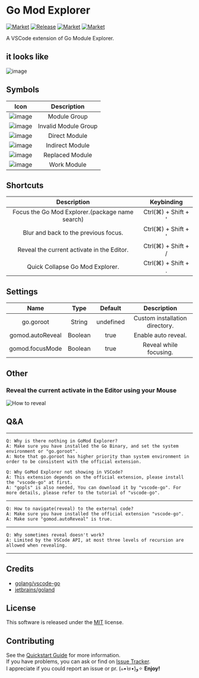 # Go Mod Explorer

[![Market](https://img.shields.io/badge/source-Github-8A2BE3)](https://github.com/r3inbowari/go-mod-explorer)
[![Release](https://img.shields.io/github/v/release/r3inbowari/go-mod-explorer)](https://github.com/r3inbowari/go-mod-explorer/releases)
[![Market](https://img.shields.io/badge/marketplace-VS%20Code-0D67B5)](https://marketplace.visualstudio.com/items?itemName=r3inbowari.gomodexplorer)
[![Market](https://img.shields.io/badge/registry-Open%20VSX-C060EC)](https://open-vsx.org/extension/r3inbowari/gomodexplorer)

A VSCode extension of Go Module Explorer.

## it looks like

![image](https://user-images.githubusercontent.com/30739857/174079982-dfce53c1-2b17-4e8e-b88c-248c461b1699.png)

## Symbols

|                                                     Icon                                                     |     Description      |
| :----------------------------------------------------------------------------------------------------------: | :------------------: |
| ![image](https://github.com/r3inbowari/go-mod-explorer/assets/30739857/92393547-6234-4151-b768-2c2f4e43a405) |     Module Group     |
| ![image](https://github.com/r3inbowari/go-mod-explorer/assets/30739857/9835d941-e29b-4551-ab0c-ef87a0b71e88) | Invalid Module Group |
| ![image](https://github.com/r3inbowari/go-mod-explorer/assets/30739857/7347eb36-5383-4d53-b674-e817892c14cd) |    Direct Module     |
| ![image](https://github.com/r3inbowari/go-mod-explorer/assets/30739857/ee9fbae5-d0b6-4ee9-84cc-19bc85db3a2a) |   Indirect Module    |
| ![image](https://github.com/r3inbowari/go-mod-explorer/assets/30739857/8e8778c3-2cfb-436f-9549-089ffba6ae5b) |   Replaced Module    |
| ![image](https://github.com/r3inbowari/go-mod-explorer/assets/30739857/8502217b-effe-4a5b-b905-943ce9d7cdde) |     Work Module      |

## Shortcuts

|                   Description                   |     Keybinding      |
| :---------------------------------------------: | :-----------------: |
| Focus the Go Mod Explorer.(package name search) | Ctrl(⌘) + Shift + ' |
|      Blur and back to the previous focus.       | Ctrl(⌘) + Shift + ' |
|   Reveal the current activate in the Editor.    | Ctrl(⌘) + Shift + / |
|         Quick Collapse Go Mod Explorer.         | Ctrl(⌘) + Shift + . |

## Settings

|       Name       |  Type   |  Default  |          Description           |
| :--------------: | :-----: | :-------: | :----------------------------: |
|    go.goroot     | String  | undefined | Custom installation directory. |
| gomod.autoReveal | Boolean |   true    |      Enable auto reveal.       |
| gomod.focusMode  | Boolean |   true    |     Reveal while focusing.     |

## Other

### Reveal the current activate in the Editor using your Mouse

![How to reveal](https://github.com/r3inbowari/go-mod-explorer/assets/30739857/fa8f83bd-ad9d-436f-8807-1bdf4cb7b649)

## Q&A

---

    Q: Why is there nothing in GoMod Explorer?
    A: Make sure you have installed the Go Binary, and set the system environment or "go.goroot".
    A: Note that go.goroot has higher priority than system environment in order to be consistent with the official extension.

    Q: Why GoMod Explorer not showing in VSCode?
    A: This extension depends on the official extension, please install the "vscode-go" at first.
    A: "gopls" is also needed, You can download it by "vscode-go". For more details, please refer to the tutorial of "vscode-go".

---

    Q: How to navigate(reveal) to the external code?
    A: Make sure you have installed the official extension "vscode-go".
    A: Make sure "gomod.autoReveal" is true.

---

    Q: Why sometimes reveal doesn't work?
    A: Limited by the VSCode API, at most three levels of recursion are allowed when revealing.

---

## Credits

- [golang/vscode-go](https://github.com/golang/vscode-go)
- [jetbrains/goland](https://www.jetbrains.com/go/)

## License

This software is released under the [MIT](https://github.com/r3inbowari/go-mod-explorer/blob/main/LICENSE) license.

## Contributing

See the [Quickstart Guide](https://github.com/r3inbowari/go-mod-explorer/blob/main/vsc-extension-quickstart.md) for more information.  
If you have problems, you can ask or find on [Issue Tracker](https://github.com/r3inbowari/go-mod-explorer/issues).  
I appreciate if you could report an issue or pr. (๑•̀ㅂ•́)و✧
**Enjoy!**
